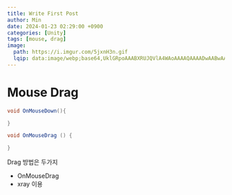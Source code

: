 ```yaml
---
title: Write First Post
author: Min
date: 2024-01-23 02:29:00 +0900
categories: [Unity]
tags: [mouse, drag]
image:
  path: https://i.imgur.com/5jxnH3n.gif
  lqip: data:image/webp;base64,UklGRpoAAABXRUJQVlA4WAoAAAAQAAAADwAABwAAQUxQSDIAAAARL0AmbZurmr57yyIiqE8oiG0bejIYEQTgqiDA9vqnsUSI6H+oAERp2HZ65qP/VIAWAFZQOCBCAAAA8AEAnQEqEAAIAAVAfCWkAALp8sF8rgRgAP7o9FDvMCkMde9PK7euH5M1m6VWoDXf2FkP3BqV0ZYbO6NA/VFIAAAA
---
```


# Mouse Drag

```c#
void OnMouseDown(){

}

void OnMouseDrag () {

}
```
Drag 방법은 두가지

-  OnMouseDrag
-  xray 이용
